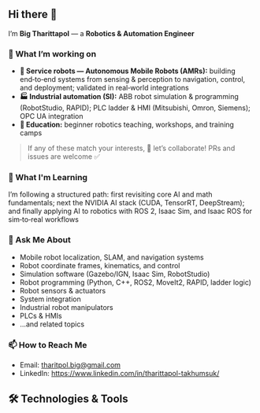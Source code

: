 ## Hi there 👋
I’m **Big Tharittapol** — a **Robotics & Automation Engineer**

### 🚀 What I’m working on
- **🚗 Service robots — Autonomous Mobile Robots (AMRs):** building end‑to‑end systems from sensing & perception to navigation, control, and deployment; validated in real‑world integrations
- **🏭 Industrial automation (SI):** ABB robot simulation & programming (RobotStudio, RAPID); PLC ladder & HMI (Mitsubishi, Omron, Siemens); OPC UA integration
- **🧪 Education:** beginner robotics teaching, workshops, and training camps 
  
> If any of these match your interests, 👯 let’s collaborate! PRs and issues are welcome ✅

### 🌱 What I'm Learning
I’m following a structured path: first revisiting core AI and math fundamentals; next the NVIDIA AI stack (CUDA, TensorRT, DeepStream); and finally applying AI to robotics with ROS 2, Isaac Sim, and Isaac ROS for sim‑to‑real workflows

### 💬 Ask Me About  
-  Mobile robot localization, SLAM, and navigation systems
-  Robot coordinate frames, kinematics, and control
-  Simulation software (Gazebo/IGN, Isaac Sim, RobotStudio)
-  Robot programming (Python, C++, ROS2, MoveIt2, RAPID, ladder logic)
-  Robot sensors & actuators
-  System integration
-  Industrial robot manipulators
-  PLCs & HMIs
-  …and related topics

### 📫 How to Reach Me
- Email: tharitpol.big@gmail.com  
- LinkedIn: https://www.linkedin.com/in/tharittapol-takhumsuk/

## 🛠 Technologies & Tools


<!--
**tharittapol/tharittapol** is a ✨ _special_ ✨ repository because its `README.md` (this file) appears on your GitHub profile.

Here are some ideas to get you started:

- 🔭 I’m currently working on ...
- 🌱 I’m currently learning ...
- 👯 I’m looking to collaborate on ...
- 🤔 I’m looking for help with ...
- 💬 Ask me about ...
- 📫 How to reach me: ...
- 😄 Pronouns: ...
- ⚡ Fun fact: ...
-->
